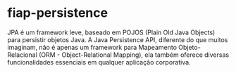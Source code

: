 # fiap-persistence
JPA é um framework leve, baseado em POJOS (Plain Old Java Objects) para persistir objetos Java. A Java Persistence API, diferente do que muitos imaginam, não é apenas um framework para Mapeamento Objeto-Relacional (ORM - Object-Relational Mapping), ela também oferece diversas funcionalidades essenciais em qualquer aplicação corporativa.
